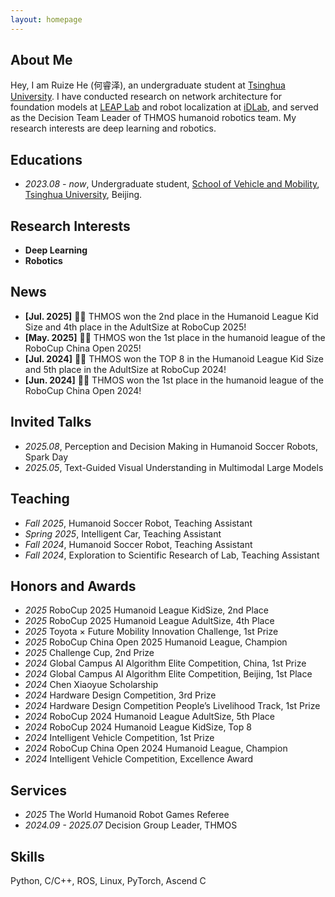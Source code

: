 ```yaml
---
layout: homepage
---
```


## About Me

Hey, I am Ruize He (何睿泽), an undergraduate student at [Tsinghua University](https://www.tsinghua.edu.cn). I have conducted research on network architecture for foundation models at [LEAP Lab](https://www.leaplab.ai) and robot localization at [iDLab](http://182.92.169.58/thulab/labweb), and served as the Decision Team Leader of THMOS humanoid robotics team. My research interests are deep learning and robotics.

## Educations

- _2023.08 - now_, Undergraduate student, [School of Vehicle and Mobility](https://www.svm.tsinghua.edu.cn), [Tsinghua University](https://www.tsinghua.edu.cn), Beijing.

## Research Interests

- **Deep Learning**
- **Robotics**

## News

- **[Jul. 2025]** 🎉🎉 THMOS won the 2nd place in the Humanoid League Kid Size and 4th place in the AdultSize at RoboCup 2025!
- **[May. 2025]** 🎉🎉 THMOS won the 1st place in the humanoid league of the RoboCup China Open 2025!
- **[Jul. 2024]** 🎉🎉 THMOS won the TOP 8 in the Humanoid League Kid Size and 5th place in the AdultSize at RoboCup 2024!
- **[Jun. 2024]** 🎉🎉 THMOS won the 1st place in the humanoid league of the RoboCup China Open 2024!

## Invited Talks

- _2025.08_, Perception and Decision Making in Humanoid Soccer Robots, Spark Day
- _2025.05_, Text-Guided Visual Understanding in Multimodal Large Models

## Teaching

- _Fall 2025_, Humanoid Soccer Robot, Teaching Assistant
- _Spring 2025_, Intelligent Car, Teaching Assistant
- _Fall 2024_, Humanoid Soccer Robot, Teaching Assistant
- _Fall 2024_, Exploration to Scientific Research of Lab, Teaching Assistant

## Honors and Awards

- _2025_ RoboCup 2025 Humanoid League KidSize, 2nd Place
- _2025_ RoboCup 2025 Humanoid League AdultSize, 4th Place
- _2025_ Toyota × Future Mobility Innovation Challenge, 1st Prize
- _2025_ RoboCup China Open 2025 Humanoid League, Champion
- _2025_ Challenge Cup, 2nd Prize
- _2024_ Global Campus AI Algorithm Elite Competition, China, 1st Prize
- _2024_ Global Campus AI Algorithm Elite Competition, Beijing, 1st Place
- _2024_ Chen Xiaoyue Scholarship
- _2024_ Hardware Design Competition, 3rd Prize
- _2024_ Hardware Design Competition People’s Livelihood Track, 1st Prize
- _2024_ RoboCup 2024 Humanoid League AdultSize, 5th Place
- _2024_ RoboCup 2024 Humanoid League KidSize, Top 8
- _2024_ Intelligent Vehicle Competition, 1st Prize
- _2024_ RoboCup China Open 2024 Humanoid League, Champion
- _2024_ Intelligent Vehicle Competition, Excellence Award

## Services

- _2025_ The World Humanoid Robot Games Referee
- _2024.09 - 2025.07_ Decision Group Leader, THMOS

## Skills

Python, C/C++, ROS, Linux, PyTorch, Ascend C

<!-- {% include_relative _includes/publications.md %} -->
